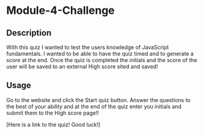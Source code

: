 # Module-4-Challenge

## Description

With this quiz I wanted to test the users knowledge of JavaScript fundamentals. I wanted to be able to have the quiz timed and to generate a score at the end. Once the quiz is completed the initials and the score of the user will be saved to an external High score sited and saved!

## Usage 

Go to the website and click the Start quiz button. Answer the questions to the best of your ability and at the end of the quiz enter you initials and submit them to the High score page!! 

[Here is a link to the quiz! Good luck!]